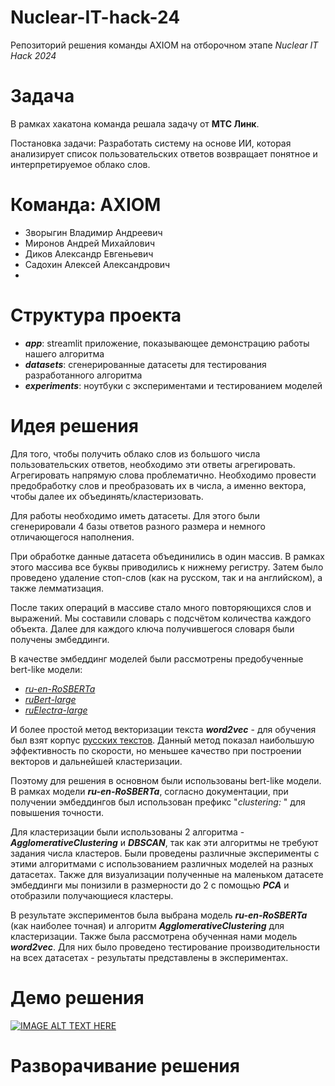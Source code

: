 # Nuclear-IT-hack-24
Репозиторий решения команды AXIOM на отборочном этапе _Nuclear IT Hack 2024_

# Задача

В рамках хакатона команда решала задачу от **МТС Линк**.

Постановка задачи: Разработать систему на основе ИИ, которая анализирует список пользовательских ответов возвращает понятное и интерпретируемое облако слов.

# Команда: AXIOM
- Зворыгин Владимир Андреевич
- Миронов Андрей Михайлович
- Диков Александр Евгеньевич
- Садохин Алексей Александрович
- 
# Структура проекта
- **_app_**: streamlit приложение, показывающее демонстрацию работы нашего алгоритма
- **_datasets_**: сгенерированные датасеты для тестирования разработанного алгоритма
- **_experiments_**: ноутбуки с экспериментами и тестированием моделей

# Идея решения

Для того, чтобы получить облако слов из большого числа пользовательских ответов, необходимо эти ответы агрегировать. Агрегировать напрямую слова проблематично. Необходимо провести предобработку слов и преобразовать их в числа, а именно вектора, чтобы далее их объединять/кластеризовать. 

Для работы необходимо иметь датасеты. Для этого были сгенерировали 4 базы ответов разного размера и немного отличающегося наполнения. 

При обработке данные датасета объединились в один массив. В рамках этого массива все буквы приводились к нижнему регистру. Затем было проведено удаление стоп-слов (как на русском, так и на английском), а также лемматизация.

После таких операций в массиве стало много повторяющихся слов и выражений. Мы составили словарь с подсчётом количества каждого объекта. Далее для каждого ключа получившегося словаря были получены эмбеддинги. 

В качестве эмбеддинг моделей были рассмотрены предобученные bert-like модели: 
- [_ru-en-RoSBERTa_](https://huggingface.co/ai-forever/ru-en-RoSBERTa)
- [_ruBert-large_](https://huggingface.co/ai-forever/ruBert-large)
- [_ruElectra-large_](https://huggingface.co/ai-forever/ruElectra-large)

И более простой метод векторизации текста **_word2vec_** - для обучения был взят корпус [русских текстов](https://huggingface.co/Word2vec/wikipedia2vec_enwiki_20180420_300d). Данный метод показал наибольшую эффективность по скорости, но меньшее качество при построении векторов и дальнейшей кластеризации.

Поэтому для решения в основном были использованы bert-like модели. В рамках модели **_ru-en-RoSBERTa_**, согласно документации, при получении эмбеддингов был использован префикс "_clustering:_ " для повышения точности. 

Для кластеризации были использованы 2 алгоритма - _**AgglomerativeClustering**_ и _**DBSCAN**_, так как эти алгоритмы не требуют задания числа кластеров. Были проведены различные эксперименты с этими алгоритмами с использованием различных моделей на разных датасетах. 
Также для визуализации полученные на маленьком датасете эмбеддинги мы понизили в размерности до 2 с помощью **_PCA_** и отобразили получающиеся кластеры.  

В результате экспериментов была выбрана модель **_ru-en-RoSBERTa_** (как наиболее точная) и алгоритм **_AgglomerativeClustering_** для кластеризации. Также была рассмотрена обученная нами модель **_word2vec_**. Для них было проведено тестирование производительности на всех датасетах - результаты представлены в экспериментах.  

# Демо решения

[![IMAGE ALT TEXT HERE](https://img.youtube.com/vi/vRde3xHIVh8/0.jpg)](https://www.youtube.com/watch?v=vRde3xHIVh8)

# Разворачивание решения
